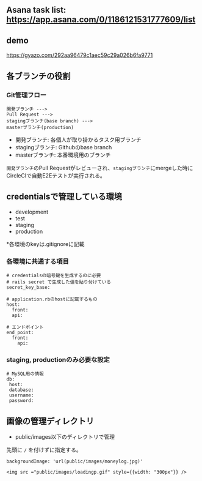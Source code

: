 ## Asana task list: https://app.asana.com/0/1186121531777609/list

## demo
https://gyazo.com/292aa96479c1aec59c29a026b6fa9771


## 各ブランチの役割

### Git管理フロー
```
開発ブランチ --->
Pull Request --->
stagingブランチ(base branch) --->
masterブランチ(production)
```

- 開発ブランチ: 各個人が取り掛かるタスク用ブランチ
- stagingブランチ: Githubのbase branch
- masterブランチ: 本番環境用のブランチ


`開発ブランチ`のPull Requestがレビューされ、`stagingブランチ`にmergeした時に
CircleCIで自動E2Eテストが実行される。

## credentialsで管理している環境
- development
- test
- staging
- production

*各環境のkeyは.gitignoreに記載

### 各環境に共通する項目

```
# credentialsの暗号鍵を生成するのに必要
# rails secret で生成した値を貼り付けている
secret_key_base:

# application.rbのhostに記載するもの
host:
  front:
  api:

# エンドポイント
end_point:
  front:
	api:
```

### staging, productionのみ必要な設定

```
# MySQL用の情報
db:
 host:
 database:
 username:
 password:
```

## 画像の管理ディレクトリ

- public/images以下のディレクトリで管理

先頭に `/` を付けずに指定する。
```
backgroundImage: 'url(public/images/moneylog.jpg)'

<img src ="public/images/loadingp.gif" style={{width: "300px"}} />
```
